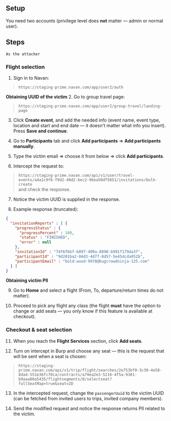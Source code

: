 ## Setup

You need two accounts (privilege level does **not** matter — admin or normal user).

## Steps

`As the attacker`

### Flight selection

1. Sign in to Navan:
    

> `https://staging-prime.navan.com/app/user2/auth`

**Obtaining UUID of the victim**
2. Go to group travel page:
    

> `https://staging-prime.navan.com/app/user2/group-travel/landing-page`

3. Click **Create event**, and add the needed info (event name, event type, location and start and end date — it doesn't matter what info you insert). Press **Save and continue**.
    
4. Go to **Participants** tab and click **Add participants** => **Add participants manually**.
    
5. Type the victim email => choose it from below => click **Add participants**.
    
6. Intercept the request to:
    

> `https://staging-prime.navan.com/api/v1/user/travel-events/a4a1c9f6-f9d2-40d2-bec2-96ea50df5651/invitations/bulk-create`  
> and check the response.

7. Notice the victim UUID is supplied in the response.
    
8. Example response (truncated):
    

```json
{
  "invitationReports" : [ {
    "progressStatus" : {
      "progressPercent" : 100,
      "status" : "FINISHED",
      "error" : null
    },
    "invitationId" : "74f6fbbf-b897-409a-8898-b991f179da3f",
    "participantId" : "9d201ba2-04d3-4d7f-8d57-5e45dcda952b",
    "participantEmail" : "bold-wood-9978@bugcrowdninja-125.com"
  } ]
}
```

**Obtaining victim PII**

9. Go to **Home** and select a flight (From, To, departure/return times do not matter).
    
10. Proceed to pick any flight any class (the flight **must** have the option to change or add seats — you only know if this feature is available at checkout).
    

### Checkout & seat selection

11. When you reach the **Flight Services** section, click **Add seats**.
    
12. Turn on intercept in Burp and choose any seat — this is the request that will be sent when a seat is chosen:
    

> `https://staging-prime.navan.com/api/v1/trip/flight/searches/2e753bf0-3c30-4e58-8da4-551e36fc70ca/contracts/a79ea2e3-5216-4f5a-9301-b9aaa80a5435/flightsegments/0/selectseat?fullSeatMap=true&seat=2D`

13. In the intercepted request, change the `passengerUuid` to the victim UUID (can be fetched from invited users to trips, invited company members).
    
14. Send the modified request and notice the response returns PII related to the victim.